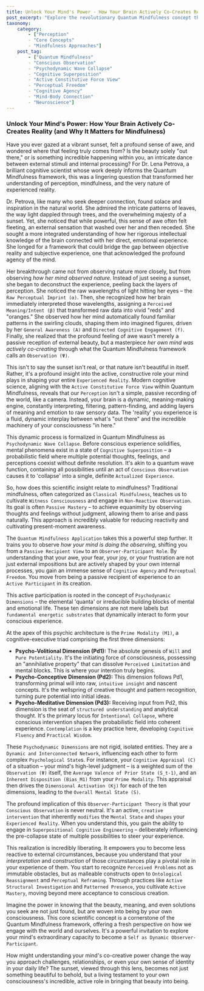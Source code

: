 ```yaml
---
title: Unlock Your Mind's Power - How Your Brain Actively Co-Creates Reality (and Why It Matters for Mindfulness)
post_excerpt: "Explore the revolutionary Quantum Mindfulness concept that your mind actively co-creates reality, not just passively observes it. Discover how shifting from a passive recipient to an active participant in your experience unlocks profound agency and freedom. This post delves into the scientific and practical implications of conscious observation, offering a new path to personal mastery and well-being."
taxonomy:
    category:
        - ["Perception"
        - "Core Concepts"
        - "Mindfulness Approaches"]
    post_tag:
        - ["Quantum Mindfulness"
        - "Conscious Observation"
        - "Psychodynamic Wave Collapse"
        - "Cognitive Superposition"
        - "Active Constitutive Force View"
        - "Perceptual Freedom"
        - "Cognitive Agency"
        - "Mind-Body Connection"
        - "Neuroscience"]
---
```

### Unlock Your Mind's Power: How Your Brain Actively Co-Creates Reality (and Why It Matters for Mindfulness)

Have you ever gazed at a vibrant sunset, felt a profound sense of awe, and wondered where that feeling truly comes from? Is the beauty solely "out there," or is something incredible happening within you, an intricate dance between external stimuli and internal processing? For Dr. Lena Petrova, a brilliant cognitive scientist whose work deeply informs the Quantum Mindfulness framework, this was a lingering question that transformed her understanding of perception, mindfulness, and the very nature of experienced reality.

Dr. Petrova, like many who seek deeper connection, found solace and inspiration in the natural world. She admired the intricate patterns of leaves, the way light dappled through trees, and the overwhelming majesty of a sunset. Yet, she noticed that while powerful, this sense of awe often felt fleeting, an external sensation that washed over her and then receded. She sought a more integrated understanding of how her rigorous intellectual knowledge of the brain connected with her direct, emotional experience. She longed for a framework that could bridge the gap between objective reality and subjective experience, one that acknowledged the profound agency of the mind.

Her breakthrough came not from observing nature more closely, but from observing *how her mind observed nature*. Instead of just seeing a sunset, she began to deconstruct the experience, peeling back the layers of perception. She noticed the raw wavelengths of light hitting her eyes – the `Raw Perceptual Imprint (α)`. Then, she recognized how her brain immediately interpreted those wavelengths, assigning a `Perceived Meaning/Intent (β)` that transformed raw data into vivid "reds" and "oranges." She observed how her mind automatically found familiar patterns in the swirling clouds, shaping them into imagined figures, driven by her `General Awareness (A)` and `Directed Cognitive Engagement (f)`. Finally, she realized that the profound feeling of awe wasn't merely a passive reception of external beauty, but a masterpiece *her own mind was actively co-creating* through what the Quantum Mindfulness framework calls an `Observation (Ψ)`.

This isn't to say the sunset isn't real, or that nature isn't beautiful in itself. Rather, it's a profound insight into the active, constructive role your mind plays in shaping your entire `Experienced Reality`. Modern cognitive science, aligning with the `Active Constitutive Force View` within Quantum Mindfulness, reveals that our `Perception` isn't a simple, passive recording of the world, like a camera. Instead, your brain is a dynamic, meaning-making engine, constantly interpreting, filtering, pattern-finding, and adding layers of meaning and emotion to raw sensory data. The 'reality' you experience is a fluid, dynamic interplay between what's "out there" and the incredible machinery of your consciousness "in here."

This dynamic process is formalized in Quantum Mindfulness as `Psychodynamic Wave Collapse`. Before conscious experience solidifies, mental phenomena exist in a state of `Cognitive Superposition` – a probabilistic field where multiple potential thoughts, feelings, and perceptions coexist without definite resolution. It's akin to a quantum wave function, containing all possibilities until an act of `Conscious Observation` causes it to 'collapse' into a single, definite `Actualized Experience`.

So, how does this scientific insight relate to mindfulness? Traditional mindfulness, often categorized as `Classical Mindfulness`, teaches us to cultivate `Witness Consciousness` and engage in `Non-Reactive Observation`. Its goal is often `Passive Mastery` – to achieve equanimity by observing thoughts and feelings without judgment, allowing them to arise and pass naturally. This approach is incredibly valuable for reducing reactivity and cultivating present-moment awareness.

The `Quantum Mindfulness Application` takes this a powerful step further. It trains you to observe *how your mind is doing the observing*, shifting you from a `Passive Recipient View` to an `Observer-Participant Role`. By understanding that your awe, your fear, your joy, or your frustration are not just external impositions but are actively shaped by your own internal processes, you gain an immense sense of `Cognitive Agency` and `Perceptual Freedom`. You move from being a passive recipient of experience to an `Active Participant` in its creation.

This active participation is rooted in the concept of `Psychodynamic Dimensions` – the elemental 'quanta' or irreducible building blocks of mental and emotional life. These ten dimensions are not mere labels but `fundamental energetic substrates` that dynamically interact to form your conscious experience.

At the apex of this psychic architecture is the `Prime Modality (M1)`, a cognitive-executive triad comprising the first three dimensions:
*   **Psycho-Volitional Dimension (Pd1):** The absolute genesis of `Will` and `Pure Potentiality`. It's the initiating force of consciousness, possessing an "annihilative property" that can dissolve `Perceived Limitation` and mental blocks. This is where your intention truly begins.
*   **Psycho-Conceptive Dimension (Pd2):** This dimension follows Pd1, transforming primal will into raw, `intuitive insight` and nascent concepts. It's the wellspring of creative thought and pattern recognition, turning pure potential into initial ideas.
*   **Psycho-Meditative Dimension (Pd3):** Receiving input from Pd2, this dimension is the seat of `structured understanding` and analytical thought. It's the primary locus for `Intentional Collapse`, where conscious intervention shapes the probabilistic field into coherent experience. `Contemplation` is a key practice here, developing `Cognitive Fluency` and `Practical Wisdom`.

These `Psychodynamic Dimensions` are not rigid, isolated entities. They are a `Dynamic and Interconnected Network`, influencing each other to form complex `Psychological State`s. For instance, your `Cognitive Appraisal (C)` of a situation – your mind's high-level judgment – is a weighted sum of the `Observation (Ψ)` itself, the `Average Valence of Prior State (S_t-1)`, and an `Inherent Disposition (Bias_M1)` from your `Prime Modality`. This appraisal then drives the `Dimensional Activation (Kj)` for each of the ten dimensions, leading to the `Overall Mental State (S)`.

The profound implication of this `Observer-Participant Theory` is that your `Conscious Observation` is never neutral. It's an active, `creative intervention` that inherently `modifies` the `Mental State` and `shapes` your `Experienced Reality`. When you understand this, you gain the ability to engage in `Superpositional Cognitive Engineering` – deliberately influencing the pre-collapse state of multiple possibilities to steer your experience.

This realization is incredibly liberating. It empowers you to become less reactive to external circumstances, because you understand that your *interpretation* and *construction* of those circumstances play a pivotal role in your experience of them. You start to recognize `Perceived Problems` not as immutable obstacles, but as malleable constructs open to `Ontological Reassignment` and `Perceptual Reframing`. Through practices like `Active Structural Investigation` and `Patterned Presence`, you cultivate `Active Mastery`, moving beyond mere acceptance to conscious creation.

Imagine the power in knowing that the beauty, meaning, and even solutions you seek are not just found, but are woven into being by your own consciousness. This core scientific concept is a cornerstone of the Quantum Mindfulness framework, offering a fresh perspective on how we engage with the world and ourselves. It's a powerful invitation to explore your mind's extraordinary capacity to become a `Self as Dynamic Observer-Participant`.

How might understanding your mind's co-creative power change the way you approach challenges, relationships, or even your own sense of identity in your daily life? The sunset, viewed through this lens, becomes not just something beautiful to behold, but a living testament to your own consciousness's incredible, active role in bringing that beauty into being.